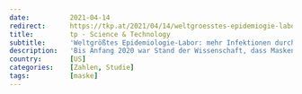 ```yaml
---
date:          2021-04-14
redirect:      https://tkp.at/2021/04/14/weltgroesstes-epidemiogie-labor-mehr-infektionen-durch-maskenpflicht/
title:         tp - Science & Technology
subtitle:      'Weltgrößtes Epidemiologie-Labor: mehr Infektionen durch Maskenpflicht'
description:   'Bis Anfang 2020 war Stand der Wissenschaft, dass Masken die Ausbreitung von Atemwegsinfektionen nicht verhindern können. Das hat zum Beispiel Prof. Andreas Sönnichsen in einem offenen Brief zusammengefasst. Ende März 2020 wurde aber plötzlich in den meisten Ländern Europas und vielen US-Bundesstaaten Maskenpflicht eingeführt. Seither gab es eine wirklich große und sorgfältig durchgeführte Studie in …'
country:       [US]
categories:    [Zahlen, Studie]
tags:          [maske]
---
```

